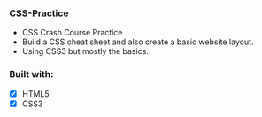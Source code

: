 ### CSS-Practice
* CSS Crash Course Practice
* Build a CSS cheat sheet and also create a basic website layout.
* Using CSS3 but mostly the basics.
### Built with:
- [x] HTML5
- [x] CSS3
